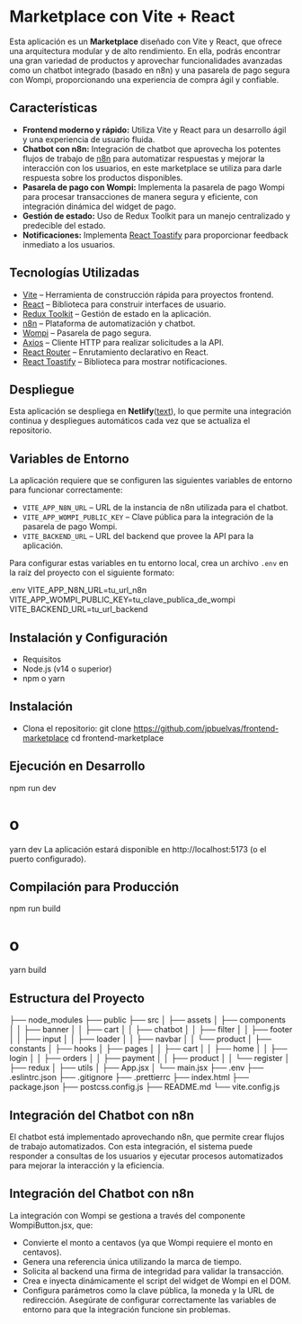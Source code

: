# Marketplace con Vite + React

Esta aplicación es un **Marketplace** diseñado con Vite y React, que ofrece una arquitectura modular y de alto rendimiento. En ella, podrás encontrar una gran variedad de productos y aprovechar funcionalidades avanzadas como un chatbot integrado (basado en n8n) y una pasarela de pago segura con Wompi, proporcionando una experiencia de compra ágil y confiable.


## Características

- **Frontend moderno y rápido:** Utiliza Vite y React para un desarrollo ágil y una experiencia de usuario fluida.
- **Chatbot con n8n:** Integración de chatbot que aprovecha los potentes flujos de trabajo de [n8n](https://n8n.io/) para automatizar respuestas y mejorar la interacción con los usuarios, en este marketplace se utiliza para darle respuesta sobre los productos disponibles.
- **Pasarela de pago con Wompi:** Implementa la pasarela de pago Wompi para procesar transacciones de manera segura y eficiente, con integración dinámica del widget de pago.
- **Gestión de estado:** Uso de Redux Toolkit para un manejo centralizado y predecible del estado.
- **Notificaciones:** Implementa [React Toastify](https://fkhadra.github.io/react-toastify/) para proporcionar feedback inmediato a los usuarios.

## Tecnologías Utilizadas

- [Vite](https://vitejs.dev/) – Herramienta de construcción rápida para proyectos frontend.
- [React](https://reactjs.org/) – Biblioteca para construir interfaces de usuario.
- [Redux Toolkit](https://redux-toolkit.js.org/) – Gestión de estado en la aplicación.
- [n8n](https://n8n.io/) – Plataforma de automatización y chatbot.
- [Wompi](https://wompi.co/) – Pasarela de pago segura.
- [Axios](https://axios-http.com/) – Cliente HTTP para realizar solicitudes a la API.
- [React Router](https://reactrouter.com/) – Enrutamiento declarativo en React.
- [React Toastify](https://fkhadra.github.io/react-toastify/) – Biblioteca para mostrar notificaciones.

## Despliegue

Esta aplicación se despliega en **Netlify**([text](https://magicmarketplaces.netlify.app/)), lo que permite una integración continua y despliegues automáticos cada vez que se actualiza el repositorio.

## Variables de Entorno

La aplicación requiere que se configuren las siguientes variables de entorno para funcionar correctamente:

- `VITE_APP_N8N_URL` – URL de la instancia de n8n utilizada para el chatbot.
- `VITE_APP_WOMPI_PUBLIC_KEY` – Clave pública para la integración de la pasarela de pago Wompi.
- `VITE_BACKEND_URL` – URL del backend que provee la API para la aplicación.

Para configurar estas variables en tu entorno local, crea un archivo `.env` en la raíz del proyecto con el siguiente formato:

.env
VITE_APP_N8N_URL=tu_url_n8n
VITE_APP_WOMPI_PUBLIC_KEY=tu_clave_publica_de_wompi
VITE_BACKEND_URL=tu_url_backend

## Instalación y Configuración

- Requisitos
- Node.js (v14 o superior)
- npm o yarn

## Instalación
- Clona el repositorio: 
git clone https://github.com/jpbuelvas/frontend-marketplace
cd frontend-marketplace

## Ejecución en Desarrollo
npm run dev
# o
yarn dev
La aplicación estará disponible en http://localhost:5173 (o el puerto configurado).

## Compilación para Producción
npm run build
# o
yarn build

## Estructura del Proyecto
├── node_modules
├── public
├── src
│   ├── assets
│   ├── components
│   │   ├── banner
│   │   ├── cart
│   │   ├── chatbot
│   │   ├── filter
│   │   ├── footer
│   │   ├── input
│   │   ├── loader
│   │   ├── navbar
│   │   └── product
│   ├── constants
│   ├── hooks
│   ├── pages
│   │   ├── cart
│   │   ├── home
│   │   ├── login
│   │   ├── orders
│   │   ├── payment
│   │   ├── product
│   │   └── register
│   ├── redux
│   ├── utils
│   ├── App.jsx
│   └── main.jsx
├── .env
├── .eslintrc.json
├── .gitignore
├── .prettierrc
├── index.html
├── package.json
├── postcss.config.js
├── README.md
└── vite.config.js

## Integración del Chatbot con n8n
El chatbot está implementado aprovechando n8n, que permite crear flujos de trabajo automatizados. Con esta integración, el sistema puede responder a consultas de los usuarios y ejecutar procesos automatizados para mejorar la interacción y la eficiencia.

## Integración del Chatbot con n8n

La integración con Wompi se gestiona a través del componente WompiButton.jsx, que:

- Convierte el monto a centavos (ya que Wompi requiere el monto en centavos).
- Genera una referencia única utilizando la marca de tiempo.
- Solicita al backend una firma de integridad para validar la transacción.
- Crea e inyecta dinámicamente el script del widget de Wompi en el DOM.
- Configura parámetros como la clave pública, la moneda y la URL de redirección.
Asegúrate de configurar correctamente las variables de entorno para que la integración funcione sin problemas.





